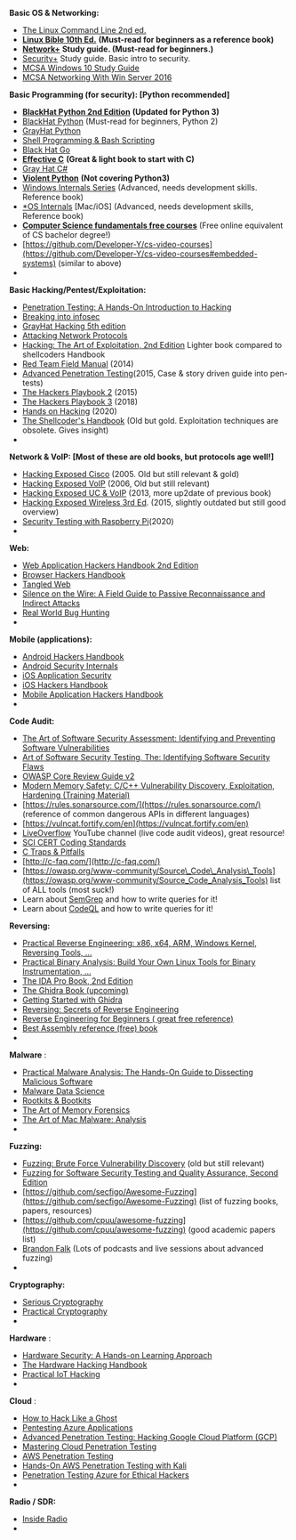 **Basic OS &amp; Networking:**

- [The Linux Command Line 2nd ed.](https://nostarch.com/tlcl2)
- [**Linux Bible 10th Ed.**](https://www.amazon.com/Linux-Bible-Christopher-Negus-dp-1119578884/dp/1119578884/) **(Must-read for beginners as a reference book)**
- [**Network+**](https://www.amazon.com/CompTIA-Network-Guide-Sixth-N10-006-dp-0071848223/dp/0071848223/) **Study guide. (Must-read for beginners.)**
- [Security+](https://www.amazon.com/CompTIA-Security-Certification-Guide-SY0-601-dp-1260464008/dp/1260464008/) Study guide. Basic intro to security.
- [MCSA Windows 10 Study Guide](https://www.amazon.com/dp/1119384966/)
- [MCSA Networking With Win Server 2016](https://www.amazon.com/Exam-70-741-Networking-Windows-Server/dp/0735697426)

**Basic Programming (for security): [Python recommended]**

- [**BlackHat Python 2nd Edition**](https://nostarch.com/black-hat-python2E) **(Updated for Python 3)**
- [BlackHat Python](https://www.amazon.com/Black-Hat-Python-Programming-Pentesters/dp/1593275900) (Must-read for beginners, Python 2)
- [GrayHat Python](https://www.amazon.com/Gray-Hat-Python-Programming-Engineers-ebook/dp/B007V2DNEK/ref=sr_1_1?dchild=1&amp;keywords=grayhat+python&amp;qid=1585827699&amp;s=books&amp;sr=1-1)
- [Shell Programming &amp; Bash Scripting](https://www.amazon.co.jp/-/en/Robert-Collins/dp/1540637700)
- [Black Hat Go](https://www.amazon.com/Black-Hat-Go-Programming-Pentesters/dp/1593278659)
- [**Effective C**](https://www.amazon.com/Effective-Introduction-Professional-Robert-Seacord-ebook/dp/B0852NTB2H/) **(Great &amp; light book to start with C)**
- [Gray Hat C#](https://www.amazon.com/Gray-Hat-Creating-Automating-Security/dp/1593277598/)
- [**Violent Python**](https://www.amazon.com/Violent-Python-Cookbook-Penetration-Engineers/dp/1597499579) **(Not covering Python3)**
- [Windows Internals Series](https://docs.microsoft.com/en-us/sysinternals/learn/windows-internals) (Advanced, needs development skills. Reference book)
- [\*OS Internals](http://newosxbook.com/index.php) [Mac/iOS] (Advanced, needs development skills, Reference book)
- [**Computer Science fundamentals free courses**](https://github.com/ossu/computer-science) (Free online equivalent of CS bachelor degree!)
- [https://github.com/Developer-Y/cs-video-courses](https://github.com/Developer-Y/cs-video-courses#embedded-systems) (similar to above)
-

**Basic Hacking/Pentest/Exploitation:**

- [Penetration Testing: A Hands-On Introduction to Hacking](https://www.amazon.com/Penetration-Testing-Hands-Introduction-Hacking-ebook/dp/B00KME7GN8/ref=sr_1_1?dchild=1&amp;keywords=penetration+testing&amp;qid=1585823901&amp;s=books&amp;sr=1-1)
- [Breaking into infosec](https://leanpub.com/ltr101-breaking-into-infosec/)
- [GrayHat Hacking 5th edition](https://www.amazon.com/Gray-Hat-Hacking-Ethical-Handbook-ebook/dp/B07D3J9J4H/ref=sr_1_1?dchild=1&amp;keywords=grayhat+hacking&amp;qid=1585823933&amp;s=books&amp;sr=1-1)
- [Attacking Network Protocols](https://www.amazon.com/Attacking-Network-Protocols-Analysis-Exploitation/dp/1593277504/)
- [Hacking: The Art of Exploitation, 2nd Edition](https://www.amazon.com/Hacking-Art-Exploitation-Jon-Erickson/dp/1593271441) Lighter book compared to shellcoders Handbook
- [Red Team Field Manual](https://www.amazon.co.uk/dp/1494295504/) (2014)
- [Advanced Penetration Testing](https://www.amazon.co.uk/Advanced-Penetration-Testing-Hacking-Networks/dp/1119367689/)(2015, Case &amp; story driven guide into pen-tests)
- [The Hackers Playbook 2](https://www.amazon.co.uk/dp/1512214566/) (2015)
- [The Hackers Playbook 3](https://www.amazon.co.uk/Hacker-Playbook-Practical-Penetration-Testing/dp/1980901759/) (2018)
- [Hands on Hacking](https://www.wiley.com/en-se/Hands+on+Hacking-p-9781119561453) (2020)
- [The Shellcoder&#39;s Handbook](https://www.amazon.com/Shellcoders-Handbook-Discovering-Exploiting-Security/dp/047008023X) (Old but gold. Exploitation techniques are obsolete. Gives insight)
-

**Network &amp; VoIP: [Most of these are old books, but protocols age well!]**

- [Hacking Exposed Cisco](https://www.amazon.co.uk/Hacking-Exposed-Cisco-Networks-Solutions/dp/0072259175/) (2005. Old but still relevant &amp; gold)
- [Hacking Exposed VoIP](https://www.amazon.com/Hacking-Exposed-VoIP-Security-Solutions/dp/0072263644) (2006, Old but still relevant)
- [Hacking Exposed UC &amp; VoIP](https://www.amazon.com/Hacking-Exposed-Communications-Security-Solutions/dp/0071798765) (2013, more up2date of previous book)
- [Hacking Exposed Wireless 3rd Ed](https://www.amazon.com/Hacking-Exposed-Wireless-Third-Solutions/dp/0071827633/). (2015, slightly outdated but still good overview)
- [Security Testing with Raspberry Pi](https://www.amazon.com/dp/1072017679/ref=cm_sw_r_cp_apa_i_Kw3pFbQTX5HK7)(2020)
-

**Web:**

- [Web Application Hackers Handbook 2nd Edition](https://www.amazon.com/Web-Application-Hackers-Handbook-Exploiting-ebook/dp/B005LVQA9S/ref=sr_1_1?dchild=1&amp;keywords=web+application+hackers+handbook&amp;qid=1585824138&amp;s=books&amp;sr=1-1)
- [Browser Hackers Handbook](https://www.amazon.com/Browser-Hackers-Handbook-Wade-Alcorn/dp/1118662091/ref=dp_rm_title_3)
- [Tangled Web](https://www.amazon.com/Tangled-Web-Securing-Modern-Applications-ebook/dp/B006FZ3UNI/ref=sr_1_1?dchild=1&amp;keywords=tangled+web&amp;qid=1585825076&amp;s=books&amp;sr=1-1)
- [Silence on the Wire: A Field Guide to Passive Reconnaissance and Indirect Attacks](https://www.amazon.com/Silence-Wire-Passive-Reconnaissance-Indirect-ebook/dp/B008FRNHVY/ref=pd_sim_351_2/132-4739914-1656761?_encoding=UTF8&amp;pd_rd_i=B008FRNHVY&amp;pd_rd_r=7af4ed8e-205e-4c4a-9c88-f6d6ed0eae98&amp;pd_rd_w=5vNYV&amp;pd_rd_wg=ovx5d&amp;pf_rd_p=bab57536-7c8f-4781-a8ed-3e270b9cd303&amp;pf_rd_r=K3DE7F4PF83RP6FJWBPH&amp;psc=1&amp;refRID=K3DE7F4PF83RP6FJWBPH)
- [Real World Bug Hunting](https://www.amazon.com/Real-World-Bug-Hunting-Field-Hacking/dp/1593278616/)
-

**Mobile (applications):**

- [Android Hackers Handbook](https://www.amazon.com/Android-Hackers-Handbook-Joshua-Drake/dp/111860864X/ref=sr_1_5?dchild=1&amp;keywords=application+hackers+handbook&amp;qid=1585827784&amp;s=books&amp;sr=1-5)
- [Android Security Internals](https://www.amazon.com/Android-Security-Internals-Depth-Architecture-ebook/dp/B00P8DRZWA/ref=pd_sim_ebk_14_1/132-4739914-1656761?_encoding=UTF8&amp;pd_rd_i=B00P8DRZWA&amp;pd_rd_r=016875f9-bf64-4aae-8a21-2a34f792823b&amp;pd_rd_w=ousqy&amp;pd_rd_wg=BXMWR&amp;pf_rd_p=dc5f8131-4953-4e94-b701-14887e2f8999&amp;pf_rd_r=RE1XAMK6DS06W1BCY0PG&amp;psc=1&amp;refRID=RE1XAMK6DS06W1BCY0PG)
- [iOS Application Security](https://www.amazon.com/iOS-Application-Security-Definitive-Developers-ebook/dp/B01BLVZ3IK/ref=pd_sim_351_2/132-4739914-1656761?_encoding=UTF8&amp;pd_rd_i=B01BLVZ3IK&amp;pd_rd_r=afcdd8be-7855-420f-9674-81d3b711c430&amp;pd_rd_w=mO8bw&amp;pd_rd_wg=unNtf&amp;pf_rd_p=bab57536-7c8f-4781-a8ed-3e270b9cd303&amp;pf_rd_r=ATDGZE2ZYC3W7A5AFM3D&amp;psc=1&amp;refRID=ATDGZE2ZYC3W7A5AFM3D)
- [iOS Hackers Handbook](https://www.amazon.com/iOS-Hackers-Handbook-Charlie-Miller-ebook/dp/B00888KNL2/ref=pd_sim_ebk_14_2/132-4739914-1656761?_encoding=UTF8&amp;pd_rd_i=B00888KNL2&amp;pd_rd_r=016875f9-bf64-4aae-8a21-2a34f792823b&amp;pd_rd_w=ousqy&amp;pd_rd_wg=BXMWR&amp;pf_rd_p=dc5f8131-4953-4e94-b701-14887e2f8999&amp;pf_rd_r=RE1XAMK6DS06W1BCY0PG&amp;psc=1&amp;refRID=RE1XAMK6DS06W1BCY0PG)
- [Mobile Application Hackers Handbook](https://www.amazon.com/Mobile-Application-Hackers-Handbook/dp/1118958500/ref=dp_rm_img_1)
-

**Code Audit:**

- [The Art of Software Security Assessment: Identifying and Preventing Software Vulnerabilities](https://www.amazon.com/Art-Software-Security-Assessment-Vulnerabilities-ebook/dp/B004XVIWU2/ref=sr_1_1?crid=1ILVYQ2YOZME8&amp;dchild=1&amp;keywords=art+of+software+security+assessment&amp;qid=1585821139&amp;s=digital-text&amp;sprefix=art+of+softwa%2Cdigital-text%2C225&amp;sr=1-1)
- [Art of Software Security Testing, The: Identifying Software Security Flaws](https://www.amazon.com/Art-Software-Security-Testing-Identifying/dp/0321304861)
- [OWASP Core Review Guide v2](https://www.owasp.org/images/5/53/OWASP_Code_Review_Guide_v2.pdf)
- [Modern Memory Safety: C/C++ Vulnerability Discovery, Exploitation, Hardening (Training Material)](https://github.com/struct/mms)
- [https://rules.sonarsource.com/](https://rules.sonarsource.com/) (reference of common dangerous APIs in different languages)
- [https://vulncat.fortify.com/en](https://vulncat.fortify.com/en)
- [LiveOverflow](https://www.youtube.com/c/LiveOverflowCTF) YouTube channel (live code audit videos), great resource!
- [SCI CERT Coding Standards](https://wiki.sei.cmu.edu/confluence/display/c/SEI+CERT+C+Coding+Standard)
- [C Traps &amp; Pitfalls](http://literateprogramming.com/ctraps.pdf)
- [http://c-faq.com/](http://c-faq.com/)
- [https://owasp.org/www-community/Source\_Code\_Analysis\_Tools](https://owasp.org/www-community/Source_Code_Analysis_Tools) list of ALL tools (most suck!)
- Learn about [SemGrep](https://semgrep.dev/docs/getting-started/) and how to write queries for it!
- Learn about [CodeQL](https://codeql.github.com/docs/codeql-cli/getting-started-with-the-codeql-cli/) and how to write queries for it!

**Reversing:**

- [Practical Reverse Engineering: x86, x64, ARM, Windows Kernel, Reversing Tools, ...](https://www.amazon.com/Practical-Reverse-Engineering-Reversing-Obfuscation-ebook/dp/B00IA22R2Y/ref=sr_1_3?dchild=1&amp;keywords=reverse+engineering&amp;qid=1585820697&amp;s=digital-text&amp;sr=1-3)
- [Practical Binary Analysis: Build Your Own Linux Tools for Binary Instrumentation, ...](https://www.amazon.com/Practical-Binary-Analysis-Instrumentation-Disassembly-ebook/dp/B07BPKWJVT/ref=pd_sim_351_4/132-4739914-1656761?_encoding=UTF8&amp;pd_rd_i=B07BPKWJVT&amp;pd_rd_r=b4ef5f2b-0d4d-444b-aa73-484e65182f24&amp;pd_rd_w=OCyY0&amp;pd_rd_wg=TQ21N&amp;pf_rd_p=bab57536-7c8f-4781-a8ed-3e270b9cd303&amp;pf_rd_r=7YY83Z4WY39XX05FDQ1W&amp;psc=1&amp;refRID=7YY83Z4WY39XX05FDQ1W)
- [The IDA Pro Book, 2nd Edition](https://www.amazon.com/IDA-Pro-Book-2nd-ebook/dp/B005EI84TM/ref=pd_sim_351_3/132-4739914-1656761?_encoding=UTF8&amp;pd_rd_i=B005EI84TM&amp;pd_rd_r=b4ef5f2b-0d4d-444b-aa73-484e65182f24&amp;pd_rd_w=OCyY0&amp;pd_rd_wg=TQ21N&amp;pf_rd_p=bab57536-7c8f-4781-a8ed-3e270b9cd303&amp;pf_rd_r=7YY83Z4WY39XX05FDQ1W&amp;psc=1&amp;refRID=7YY83Z4WY39XX05FDQ1W)
- [The Ghidra Book (upcoming)](https://nostarch.com/GhidraBook)
- [Getting Started with Ghidra](https://www.oreilly.com/library/view/getting-started-with/9781098115265/)
- [Reversing: Secrets of Reverse Engineering](https://www.amazon.com/Reversing-Secrets-Engineering-Eldad-Eilam-ebook/dp/B007032XZK/ref=pd_sim_351_3/132-4739914-1656761?_encoding=UTF8&amp;pd_rd_i=B007032XZK&amp;pd_rd_r=1a048edf-5ef5-4ccf-bd40-d04f2f57ffb3&amp;pd_rd_w=e437a&amp;pd_rd_wg=Myaz1&amp;pf_rd_p=bab57536-7c8f-4781-a8ed-3e270b9cd303&amp;pf_rd_r=ZC5VJ6NGVHJVN4BXY6JX&amp;psc=1&amp;refRID=ZC5VJ6NGVHJVN4BXY6JX)
- [Reverse Engineering for Beginners ( great free reference)](https://beginners.re/)
- [Best Assembly reference (free) book](http://www.plantation-productions.com/Webster/)
-

**Malware** :

- [Practical Malware Analysis: The Hands-On Guide to Dissecting Malicious Software](https://www.amazon.com/gp/product/1593272901/ref=dbs_a_def_rwt_bibl_vppi_i0)
- [Malware Data Science](https://www.amazon.com/Malware-Data-Science-Detection-Attribution-ebook/dp/B077X1V9SY/)
- [Rootkits &amp; Bootkits](https://www.amazon.com/Rootkits-Bootkits-Reversing-Malware-Generation-ebook/dp/B07P8J5HZJ/)
- [The Art of Memory Forensics](https://www.amazon.com/Art-Memory-Forensics-Detecting-Malware-ebook/dp/B00JUUZSQC/)
- [The Art of Mac Malware: Analysis](https://taomm.org/vol1/)
-

**Fuzzing:**

- [Fuzzing: Brute Force Vulnerability Discovery](https://www.amazon.com/Fuzzing-Brute-Force-Vulnerability-Discovery-ebook/dp/B0031AI0V2/ref=sr_1_1?dchild=1&amp;keywords=fuzzing&amp;qid=1585824686&amp;s=digital-text&amp;sr=1-1) (old but still relevant)
- [Fuzzing for Software Security Testing and Quality Assurance, Second Edition](https://www.amazon.com/Fuzzing-Software-Security-Testing-Assurance-ebook/dp/B07BHVSXNK/ref=sr_1_2?dchild=1&amp;keywords=fuzzing&amp;qid=1585824686&amp;s=digital-text&amp;sr=1-2)
- [https://github.com/secfigo/Awesome-Fuzzing](https://github.com/secfigo/Awesome-Fuzzing) (list of fuzzing books, papers, resources)
- [https://github.com/cpuu/awesome-fuzzing](https://github.com/cpuu/awesome-fuzzing) (good academic papers list)
- [Brandon Falk](https://twitter.com/gamozolabs) (Lots of podcasts and live sessions about advanced fuzzing)
-

**Cryptography:**

- [Serious Cryptography](https://www.amazon.com/Serious-Cryptography-Practical-Introduction-Encryption-ebook/dp/B0722MTGQV/ref=sr_1_1?dchild=1&amp;keywords=serious+cryptography&amp;qid=1585827498&amp;s=books&amp;sr=1-1)
- [Practical Cryptography](https://www.amazon.com/Practical-Cryptography-Niels-Ferguson/dp/0471223573/ref=sr_1_1?dchild=1&amp;keywords=practical+cryptography&amp;qid=1585827558&amp;s=books&amp;sr=1-1)
-

**Hardware** :

- [Hardware Security: A Hands-on Learning Approach](https://www.amazon.com/Hardware-Security-Hands-Learning-Approach-dp-0128124776/dp/0128124776/)
- [The Hardware Hacking Handbook](https://nostarch.com/hardwarehacking)
- [Practical IoT Hacking](https://www.amazon.com/Practical-IoT-Hacking-Fotios-Chantzis-ebook/dp/B085BVVSN6)
-

**Cloud** :

- [How to Hack Like a Ghost](https://www.amazon.com/dp/1718501269/)
- [Pentesting Azure Applications](https://www.amazon.com/Pentesting-Azure-Applications-Definitive-Deployments/dp/1593278632/)
- [Advanced Penetration Testing: Hacking Google Cloud Platform (GCP)](https://www.amazon.com/Advanced-Penetration-Testing-Hacking-Platform/dp/B08P1H4KLZ)
- [Mastering Cloud Penetration Testing](https://www.amazon.com/Mastering-Cloud-Penetration-Testing-Sehgal/dp/1786461234)
- [AWS Penetration Testing](https://www.amazon.com/AWS-Penetration-Testing-Beginners-Metasploit/dp/1839216921)
- [Hands-On AWS Penetration Testing with Kali](https://www.amazon.com/Hands-Penetration-Testing-Kali-Linux/dp/1789136725)
- [Penetration Testing Azure for Ethical Hackers](https://www.amazon.com/Penetration-Testing-Azure-Ethical-Hackers/dp/1839212934)
- 

**Radio / SDR:**

- [Inside Radio](https://www.amazon.com/Inside-Radio-Qing-Yang/dp/9811084467/)
-
